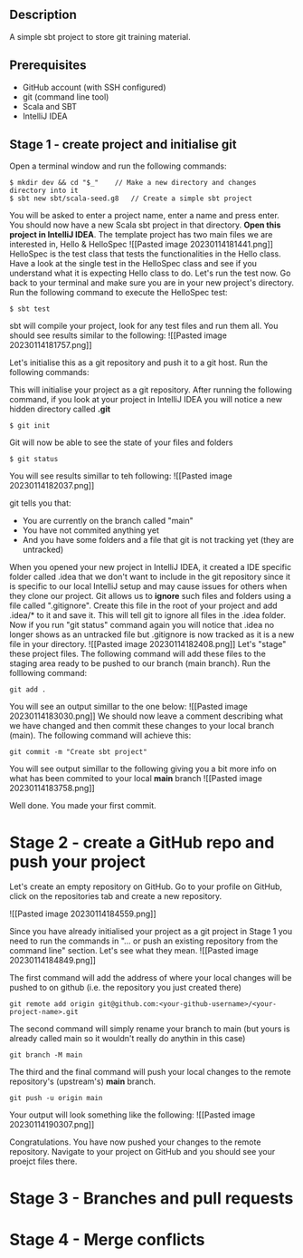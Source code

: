 

## Description

A simple sbt project to store git training material.

## Prerequisites

* GitHub account (with SSH configured)
* git (command line tool)
* Scala and SBT
* IntelliJ IDEA

## Stage 1 - create project and initialise git

Open a terminal window and run the following commands:
```
$ mkdir dev && cd "$_"    // Make a new directory and changes directory into it
$ sbt new sbt/scala-seed.g8   // Create a simple sbt project
```
You will be asked to enter a project name, enter a name and press enter. You should now have a new Scala sbt project in that directory. **Open this project in IntelliJ IDEA**. The template project has two main files we are interested in, Hello & HelloSpec
![[Pasted image 20230114181441.png]]
HelloSpec is the test class that tests the functionalities in the Hello class. Have a look at the single test in the HelloSpec class and see if you understand what it is expecting Hello class to do. Let's run the test now. Go back to your terminal and make sure you are in your new project's directory. Run the following command to execute the HelloSpec test:
```
$ sbt test
```
sbt will compile your project, look for any test files and run them all. You should see results similar to the following:
![[Pasted image 20230114181757.png]]

Let's initialise this as a git repository and push it to a git host. Run the following commands:

This will initialise your project as a git repository. After running the following command, if you look at your project in IntelliJ IDEA you will notice a new hidden directory called **.git**
```
$ git init
```
Git will now be able to see the state of your files and folders
```
$ git status
```
You will see results simillar to teh following:
![[Pasted image 20230114182037.png]]

git tells you that:
- You are currently on the branch called "main"
- You have not commited anything yet
- And you have some folders and a file that git is not tracking yet (they are untracked)

When you opened your new project in IntelliJ IDEA, it created a IDE specific folder called .idea that we don't want to include in the git repository since it is specific to our local IntelliJ setup and may cause issues for others when they clone our project. Git allows us to **ignore** such files and folders using a file called ".gitignore". Create this file in the root of your project and add .idea/* to it and save it. This will tell git to ignore all files in the .idea folder. Now if you run "git status" command again you will notice that .idea no longer shows as an untracked file but .gitignore is now tracked as it is a new file in your directory. 
![[Pasted image 20230114182408.png]]
Let's "stage" these project files. The following command will add these files to the staging area ready to be pushed to our branch (main branch). Run the folllowing command:
```
git add .
```
You will see an output simillar to the one below:
![[Pasted image 20230114183030.png]]
We should now leave a comment describing what we have changed and then commit these changes to your local branch (main). The following command will achieve this:
```
git commit -m "Create sbt project"
```
You will see output simillar to the following giving you a bit more info on what has been commited to your local **main** branch
![[Pasted image 20230114183758.png]]

Well done. You made your first commit.


# Stage 2 - create a GitHub repo and push your project

Let's create an empty repository on GitHub. Go to your profile on GitHub, click on the repositories tab and create a new repository.

![[Pasted image 20230114184559.png]]

Since you have already initialised your project as a git project in Stage 1 you need to run the commands in "... or push an existing repository from the command line" section. Let's see what they mean. 
![[Pasted image 20230114184849.png]]

The first command will add the address of where your local changes will be pushed to on github (i.e. the repository you just created there)
```
git remote add origin git@github.com:<your-github-username>/<your-project-name>.git
```

The second command will simply rename your branch to main (but yours is already called main so it wouldn't really do anythin in this case)
```
git branch -M main
```

The third and the final command will push your local changes to the remote repository's (upstream's) **main** branch.
```
git push -u origin main
```

Your output will look something like the following:
![[Pasted image 20230114190307.png]]

Congratulations. You have now pushed your changes to the remote repository. Navigate to your project on GitHub and you should see your proejct files there. 

# Stage 3 - Branches and  pull requests

# Stage 4 - Merge conflicts